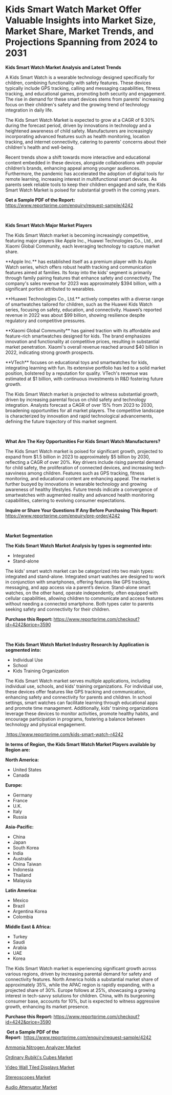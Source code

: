 <p><h1>Kids Smart Watch Market Offer Valuable Insights into Market Size, Market Share, Market Trends, and Projections Spanning from 2024 to 2031</h1></p><p><strong>Kids Smart Watch Market Analysis and Latest Trends</strong></p>
<p><p>A Kids Smart Watch is a wearable technology designed specifically for children, combining functionality with safety features. These devices typically include GPS tracking, calling and messaging capabilities, fitness tracking, and educational games, promoting both security and engagement. The rise in demand for these smart devices stems from parents' increasing focus on their children's safety and the growing trend of technology integration in daily life.</p><p>The Kids Smart Watch Market is expected to grow at a CAGR of 9.30% during the forecast period, driven by innovations in technology and a heightened awareness of child safety. Manufacturers are increasingly incorporating advanced features such as health monitoring, location tracking, and internet connectivity, catering to parents' concerns about their children's health and well-being.</p><p>Recent trends show a shift towards more interactive and educational content embedded in these devices, alongside collaborations with popular children’s brands, enhancing appeal among younger audiences. Furthermore, the pandemic has accelerated the adoption of digital tools for remote learning, increasing interest in multifunctional smart devices. As parents seek reliable tools to keep their children engaged and safe, the Kids Smart Watch Market is poised for substantial growth in the coming years.</p></p>
<p><strong>Get a Sample PDF of the Report:&nbsp;</strong> <a href="https://www.reportprime.com/enquiry/request-sample/4242">https://www.reportprime.com/enquiry/request-sample/4242</a></p>
<p>&nbsp;</p>
<p><strong>Kids Smart Watch Major Market Players</strong></p>
<p><p>The Kids Smart Watch market is becoming increasingly competitive, featuring major players like Apple Inc., Huawei Technologies Co., Ltd., and Xiaomi Global Community, each leveraging technology to capture market share. </p><p>**Apple Inc.** has established itself as a premium player with its Apple Watch series, which offers robust health tracking and communication features aimed at families. Its foray into the kids' segment is primarily through family pairing features that enhance safety and connectivity. The company's sales revenue for 2023 was approximately $394 billion, with a significant portion attributed to wearables.</p><p>**Huawei Technologies Co., Ltd.** actively competes with a diverse range of smartwatches tailored for children, such as the Huawei Kids Watch series, focusing on safety, education, and connectivity. Huawei’s reported revenue in 2022 was about $99 billion, showing resilience despite regulatory and competitive pressures.</p><p>**Xiaomi Global Community** has gained traction with its affordable and feature-rich smartwatches designed for kids. The brand emphasizes innovation and functionality at competitive prices, resulting in substantial market penetration. Xiaomi's overall revenue reached around $40 billion in 2022, indicating strong growth prospects.</p><p>**VTech** focuses on educational toys and smartwatches for kids, integrating learning with fun. Its extensive portfolio has led to a solid market position, bolstered by a reputation for quality. VTech's revenue was estimated at $1 billion, with continuous investments in R&D fostering future growth.</p><p>The Kids Smart Watch market is projected to witness substantial growth, driven by increasing parental focus on child safety and technology integration. Analysts forecast a CAGR of over 15% from 2023 to 2030, broadening opportunities for all market players. The competitive landscape is characterized by innovation and rapid technological advancements, defining the future trajectory of this market segment.</p></p>
<p>&nbsp;</p>
<p><strong>What Are The Key Opportunities For Kids Smart Watch Manufacturers?</strong></p>
<p><p>The Kids Smart Watch market is poised for significant growth, projected to expand from $1.5 billion in 2023 to approximately $5 billion by 2030, reflecting a CAGR of over 20%. Key drivers include rising parental demand for child safety, the proliferation of connected devices, and increasing tech-savviness among children. Features such as GPS tracking, fitness monitoring, and educational content are enhancing appeal. The market is further buoyed by innovations in wearable technology and growing awareness of healthy lifestyles. Future trends indicate a convergence of smartwatches with augmented reality and advanced health monitoring capabilities, catering to evolving consumer expectations.</p></p>
<p><strong>Inquire or Share Your Questions If Any Before Purchasing This Report:</strong> <a href="https://www.reportprime.com/enquiry/pre-order/4242">https://www.reportprime.com/enquiry/pre-order/4242</a></p>
<p>&nbsp;</p>
<p><strong>Market Segmentation</strong></p>
<p><strong>The Kids Smart Watch Market Analysis by types is segmented into:</strong></p>
<p><ul><li>Integrated</li><li>Stand-alone</li></ul></p>
<p><p>The kids' smart watch market can be categorized into two main types: integrated and stand-alone. Integrated smart watches are designed to work in conjunction with smartphones, offering features like GPS tracking, messaging, and app access via a parent’s device. Stand-alone smart watches, on the other hand, operate independently, often equipped with cellular capabilities, allowing children to communicate and access features without needing a connected smartphone. Both types cater to parents seeking safety and connectivity for their children.</p></p>
<p><strong>Purchase this Report:&nbsp;</strong><a href="https://www.reportprime.com/checkout?id=4242&price=3590">https://www.reportprime.com/checkout?id=4242&price=3590</a></p>
<p>&nbsp;</p>
<p><strong>The Kids Smart Watch Market Industry Research by Application is segmented into:</strong></p>
<p><ul><li>Individual Use</li><li>School</li><li>Kids Training Organization</li></ul></p>
<p><p>The Kids Smart Watch market serves multiple applications, including individual use, schools, and kids' training organizations. For individual use, these devices offer features like GPS tracking and communication, enhancing safety and connectivity for parents and children. In school settings, smart watches can facilitate learning through educational apps and promote time management. Additionally, kids' training organizations leverage these devices to monitor activities, promote healthy habits, and encourage participation in programs, fostering a balance between technology and physical engagement.</p></p>
<p><a href="https://www.reportprime.com/kids-smart-watch-r4242">&nbsp;https://www.reportprime.com/kids-smart-watch-r4242</a></p>
<p><strong>In terms of Region, the Kids Smart Watch Market Players available by Region are:</strong></p>
<p>
    <p> <strong> North America: </strong>
        <ul>
            <li>United States</li>
            <li>Canada</li>
        </ul>
        </p> 
    <p> <strong> Europe: </strong>
        <ul>
            <li>Germany</li>
            <li>France</li>
            <li>U.K.</li>
            <li>Italy</li>
            <li>Russia</li>
        </ul>
        </p> 
    <p> <strong> Asia-Pacific: </strong>
        <ul>
            <li>China</li>
            <li>Japan</li>
            <li>South Korea</li>
            <li>India</li>
            <li>Australia</li>
            <li>China Taiwan</li>
            <li>Indonesia</li>
            <li>Thailand</li>
            <li>Malaysia</li>
        </ul>
        </p> 
    <p> <strong> Latin America: </strong>
        <ul>
            <li>Mexico</li>
            <li>Brazil</li>
            <li>Argentina Korea</li>
            <li>Colombia</li>
        </ul>
        </p> 
    <p> <strong> Middle East & Africa: </strong>
        <ul>
            <li>Turkey</li>
            <li>Saudi</li>
            <li>Arabia</li>
            <li>UAE</li>
            <li>Korea</li>
        </ul>
    </p>
    </p>
<p><p>The Kids Smart Watch market is experiencing significant growth across various regions, driven by increasing parental demand for safety and connectivity features. North America holds a substantial market share of approximately 35%, while the APAC region is rapidly expanding, with a projected share of 30%. Europe follows at 25%, showcasing a growing interest in tech-savvy solutions for children. China, with its burgeoning consumer base, accounts for 10%, but is expected to witness aggressive growth, enhancing its market presence.</p></p>
<p><strong>Purchase this Report: </strong><a href="https://www.reportprime.com/checkout?id=4242&price=3590">https://www.reportprime.com/checkout?id=4242&price=3590</a></p>
<p>&nbsp;<strong>Get a Sample PDF of the Report:&nbsp;&nbsp;</strong><a href="https://www.reportprime.com/enquiry/request-sample/4242">https://www.reportprime.com/enquiry/request-sample/4242</a></p>
<p><strong></strong></p>
<p><p><a href="https://www.linkedin.com/pulse/ammonia-nitrogen-analyzer-market-industry-landscape-growth-kqn0c?trackingId=r2DTsA15SiC%2FA0cKHyPfjw%3D%3D">Ammonia Nitrogen Analyzer Market</a></p><p><a href="https://issuu.com/reportprime-2/docs/ordinary-rubiks-cubes-market-size-2_e94cab9695ee98">Ordinary Rubik\'s Cubes Market</a></p><p><a href="https://github.com/SamiaHussain82/Market-Research-Report-List-1/blob/main/video-wall-tiled-displays-market.md">Video Wall Tiled Displays Market</a></p><p><a href="https://www.linkedin.com/pulse/why-should-you-invest-stereoscopes-market-trends-leading-33axc?trackingId=0Ee38g7TSC6dwWlTOzEbqw%3D%3D">Stereoscopes Market</a></p><p><a href="https://github.com/carengczpoe/Market-Research-Report-List-1/blob/main/audio-attenuator-market.md">Audio Attenuator Market</a></p></p>